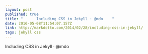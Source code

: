 ```yaml
---
layout: post 
published: true 
title: "      Including CSS in Jekyll · @mdo    " 
date: 2016-05-08T11:54:07.157Z 
link: http://markdotto.com/2014/02/28/including-css-in-jekyll/ 
tags: jekyll css
---
```

 Including CSS in Jekyll · @mdo
